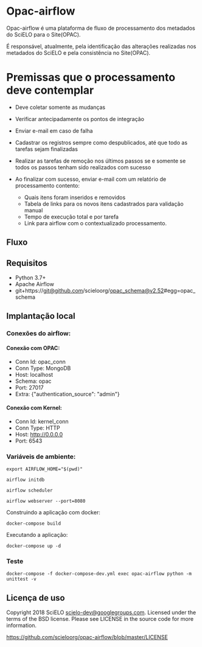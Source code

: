 # Opac-airflow

Opac-airflow é uma plataforma de fluxo de processamento dos metadados do SciELO para o Site(OPAC).

É responsável, atualmente, pela identificação das alterações realizadas nos metadados do SciELO e pela consistência no Site(OPAC).


# Premissas que o processamento deve contemplar

* Deve coletar somente as mudanças
* Verificar antecipadamente os pontos de integração
* Enviar e-mail em caso de falha
* Cadastrar os registros sempre como despublicados, até que todo as tarefas sejam finalizadas
* Realizar as tarefas de remoção nos últimos passos se e somente se todos os
passos tenham sido realizados com sucesso
* Ao finalizar com sucesso, enviar e-mail com um relatório de processamento
contento:

    * Quais itens foram inseridos e removidos
    * Tabela de links para os novos itens cadastrados para validação manual
    * Tempo de execução total e por tarefa
    * Link para airflow com o contextualizado processamento.


## Fluxo


## Requisitos

* Python 3.7+
* Apache Airflow
* git+https://git@github.com/scieloorg/opac_schema@v2.52#egg=opac_schema

## Implantação local

### Conexões do airflow:


#### Conexão com OPAC:

* Conn Id: opac_conn
* Conn Type: MongoDB
* Host: localhost
* Schema: opac
* Port: 27017
* Extra: {"authentication_source": "admin"}

#### Conexão com Kernel:

* Conn Id: kernel_conn
* Conn Type: HTTP
* Host: http://0.0.0.0
* Port: 6543


### Variáveis de ambiente:

```
export AIRFLOW_HOME="$(pwd)"
```

```
airflow initdb
```

```
airflow scheduler
```

```
airflow webserver --port=8080
```

Construindo a aplicação com docker:

```docker-compose build```

Executando a aplicação:

```docker-compose up -d```

### Teste

```
docker-compose -f docker-compose-dev.yml exec opac-airflow python -m unittest -v
```

## Licença de uso

Copyright 2018 SciELO <scielo-dev@googlegroups.com>. Licensed under the terms
of the BSD license. Please see LICENSE in the source code for more
information.

https://github.com/scieloorg/opac-airflow/blob/master/LICENSE
